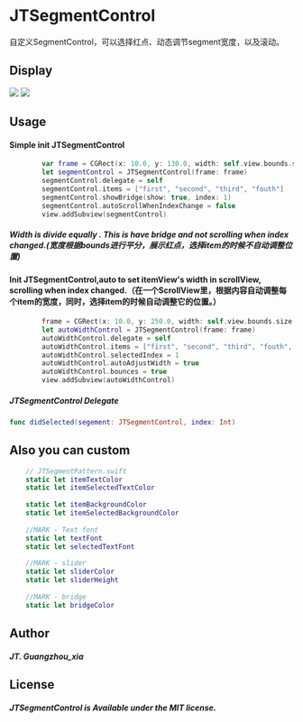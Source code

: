 # JTSegmentControl
自定义SegmentControl，可以选择红点、动态调节segment宽度，以及滚动。

## Display 
![](https://github.com/guangzhouxia/JTSegmentControl/raw/master/screenShot/display1.gif)
![](https://github.com/guangzhouxia/JTSegmentControl/raw/master/screenShot/display2.gif)

## Usage
#### Simple init JTSegmentControl
```Swift
        var frame = CGRect(x: 10.0, y: 130.0, width: self.view.bounds.size.width - 20.0, height: 44.0)
        let segmentControl = JTSegmentControl(frame: frame)
        segmentControl.delegate = self
        segmentControl.items = ["first", "second", "third", "fouth"]
        segmentControl.showBridge(show: true, index: 1)
        segmentControl.autoScrollWhenIndexChange = false
        view.addSubview(segmentControl)

```
##### Width is divide equally . This is have bridge and not scrolling when index changed.(宽度根据bounds进行平分，展示红点，选择item的时候不自动调整位置)

#### Init JTSegmentControl,auto to set itemView's width in scrollView, scrolling when index changed.（在一个ScrollView里，根据内容自动调整每个item的宽度，同时，选择item的时候自动调整它的位置。）
```Swift
        frame = CGRect(x: 10.0, y: 250.0, width: self.view.bounds.size.width - 20.0, height: 44.0)
        let autoWidthControl = JTSegmentControl(frame: frame)
        autoWidthControl.delegate = self
        autoWidthControl.items = ["first", "second", "third", "fouth", "fifth", "sixth", "seventh", "eighth"]
        autoWidthControl.selectedIndex = 1
        autoWidthControl.autoAdjustWidth = true
        autoWidthControl.bounces = true
        view.addSubview(autoWidthControl)
```
##### JTSegmentControl Delegate
```Swift
func didSelected(segement: JTSegmentControl, index: Int)
```

## Also you can custom 
```Swift
    // JTSegmentPattern.swift
    static let itemTextColor
    static let itemSelectedTextColor
  
    static let itemBackgroundColor
    static let itemSelectedBackgroundColor
  
    //MARK - Text font
    static let textFont
    static let selectedTextFont
    
    //MARK - slider
    static let sliderColor
    static let sliderHeight
    
    //MARK - bridge
    static let bridgeColor
```

## Author
##### JT. Guangzhou_xia

## License
##### JTSegmentControl is Available under the MIT license.
